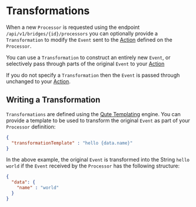 # Transformations

When a new `Processor` is requested using the endpoint `/api/v1/bridges/{id}/processors` you can optionally provide a `Transformation`
to modify the `Event` sent to the [Action](ACTIONS.md) defined on the `Processor`.

You can use a `Transformation` to construct an entirely new `Event`, or selectively pass through parts of the original `Event`
to your [Action](ACTIONS.md)

If you do not specify a `Transformation` then the `Event` is passed through unchanged to your [Action](ACTIONS.md).

## Writing a Transformation

`Transformations` are defined using the [Qute Templating](https://quarkus.pro/guides/qute-reference) engine. You can provide a
template to be used to transform the original `Event` as part of your `Processor` definition:

```json
{
  "transformationTemplate" : "hello {data.name}"
}
```

In the above example, the original `Event` is transformed into the String `hello world` if the `Event` received by the `Processor`
has the following structure:

```json
{
  "data": {
    "name" : "world"
  }
}
```

